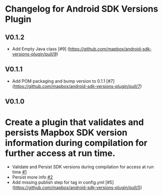  # Changelog for Android SDK Versions Plugin

 ## V0.1.2
 - Add Empty Java class [#9] (https://github.com/mapbox/android-sdk-versions-plugin/pull/9)
 ## V0.1.1
 - Add POM packaging and bump version to 0.1.1 [#7] (https://github.com/mapbox/android-sdk-versions-plugin/pull/7) 
 ## V0.1.0
 # Create a plugin that validates and persists Mapbox SDK version information during compilation for further access at run time.
 - Validate and Persist SDK versions during compilation for access at run time [#1](https://github.com/mapbox/android-sdk-versions-plugin/pull/1)
 - Persist more info [#2](https://github.com/mapbox/android-sdk-versions-plugin/pull/2)
 - Add missing publish step for tag in config.yml [#5] (https://github.com/mapbox/android-sdk-versions-plugin/pull/5)